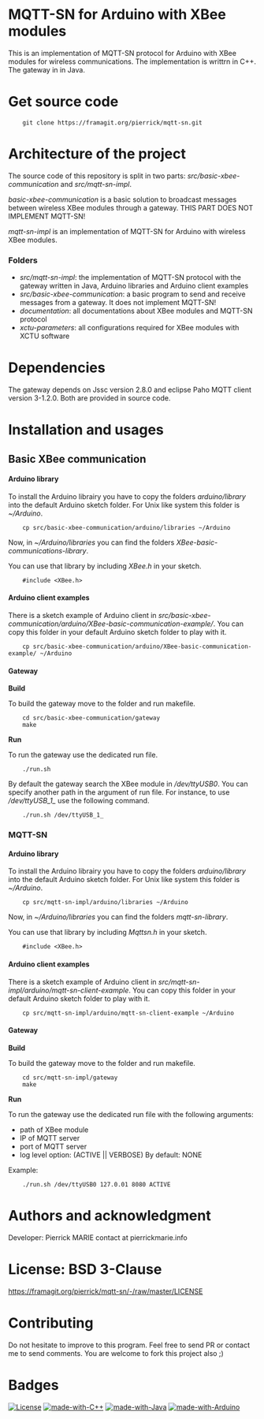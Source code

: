 MQTT-SN for Arduino with XBee modules
=====================

This is an implementation of MQTT-SN protocol for Arduino with XBee modules for wireless communications.
The implementation is writtrn in C++. The gateway in in Java.

# Get source code

```
	git clone https://framagit.org/pierrick/mqtt-sn.git
```

# Architecture of the project

The source code of this repository is split in two parts: *src/basic-xbee-communication* and *src/mqtt-sn-impl*.

*basic-xbee-communication* is a basic solution to broadcast messages between wireless XBee modules through a gateway. THIS PART DOES NOT IMPLEMENT MQTT-SN!

*mqtt-sn-impl* is an implementation of MQTT-SN for Arduino with wireless XBee modules.

### Folders

 * *src/mqtt-sn-impl*: the implementation of MQTT-SN protocol with the gateway written in Java, Arduino libraries and Arduino client examples 
 * *src/basic-xbee-communication*: a basic program to send and receive messages from a gateway. It does not implement MQTT-SN!
 * *documentation*: all documentations about XBee modules and MQTT-SN protocol
 * *xctu-parameters*: all configurations required for XBee modules with XCTU software 

# Dependencies

The gateway depends on Jssc version 2.8.0 and eclipse Paho MQTT client version 3-1.2.0. Both are provided in source code.

# Installation and usages

## Basic XBee communication

#### Arduino library

To install the Arduino librairy you have to copy the folders *arduino/library* into the default Arduino sketch folder. For Unix like system this folder is *~/Arduino*.

```
	cp src/basic-xbee-communication/arduino/libraries ~/Arduino
```

Now, in *~/Arduino/libraries* you can find the folders *XBee-basic-communications-library*.

You can use that library by including *XBee.h* in your sketch.

```
	#include <XBee.h>
```

#### Arduino client examples

There is a sketch example of Arduino client in *src/basic-xbee-communication/arduino/XBee-basic-communication-example/*. You can copy this folder in your default Arduino sketch folder to play with it.

```
	cp src/basic-xbee-communication/arduino/XBee-basic-communication-example/ ~/Arduino
```

#### Gateway

**Build**

To build the gateway move to the folder and run makefile.

```
	cd src/basic-xbee-communication/gateway
	make
```

**Run**

To run the gateway use the dedicated run file.

```
	./run.sh
```

By default the gateway search the XBee module in */dev/ttyUSB0*. You can specify another path in the argument of run file. For instance, to use */dev/ttyUSB_1_* use the following command.

```
	./run.sh /dev/ttyUSB_1_
```

### MQTT-SN

#### Arduino library

To install the Arduino librairy you have to copy the folders *arduino/library* into the default Arduino sketch folder. For Unix like system this folder is *~/Arduino*.

```
	cp src/mqtt-sn-impl/arduino/libraries ~/Arduino
```

Now, in *~/Arduino/libraries* you can find the folders *mqtt-sn-library*.

You can use that library by including *Mqttsn.h* in your sketch.

```
	#include <XBee.h>
```

#### Arduino client examples

There is a sketch example of Arduino client in *src/mqtt-sn-impl/arduino/mqtt-sn-client-example*. You can copy this folder in your default Arduino sketch folder to play with it.

```
	cp src/mqtt-sn-impl/arduino/mqtt-sn-client-example ~/Arduino
```

#### Gateway

**Build**

To build the gateway move to the folder and run makefile.

```
	cd src/mqtt-sn-impl/gateway
	make
```

**Run**

To run the gateway use the dedicated run file with the following arguments:

* path of XBee module
* IP of MQTT server
* port of MQTT server
* log level option: (ACTIVE || VERBOSE) By default: NONE

Example:

```
	./run.sh /dev/ttyUSB0 127.0.01 8080 ACTIVE
```

# Authors and acknowledgment

Developer: Pierrick MARIE contact at pierrickmarie.info

# License: BSD 3-Clause 

https://framagit.org/pierrick/mqtt-sn/-/raw/master/LICENSE

# Contributing

Do not hesitate to improve to this program. Feel free to send PR or contact me to send comments. You are welcome to fork this project also ;)

# Badges

[![License](https://img.shields.io/badge/License-BSD%203--Clause-green.svg)](https://opensource.org/licenses/BSD-3-Clause) [![made-with-C++](https://img.shields.io/badge/Made%20with-C++-1f425f.svg)](https://cpp-lang.net/) [![made-with-Java](https://img.shields.io/badge/Made%20with-Java-1f425f.svg)](https://www.java.com/) [![made-with-Arduino](https://img.shields.io/badge/Made%20with-Arduino-%23E34F26.svg)](https://www.arduino.cc/) 